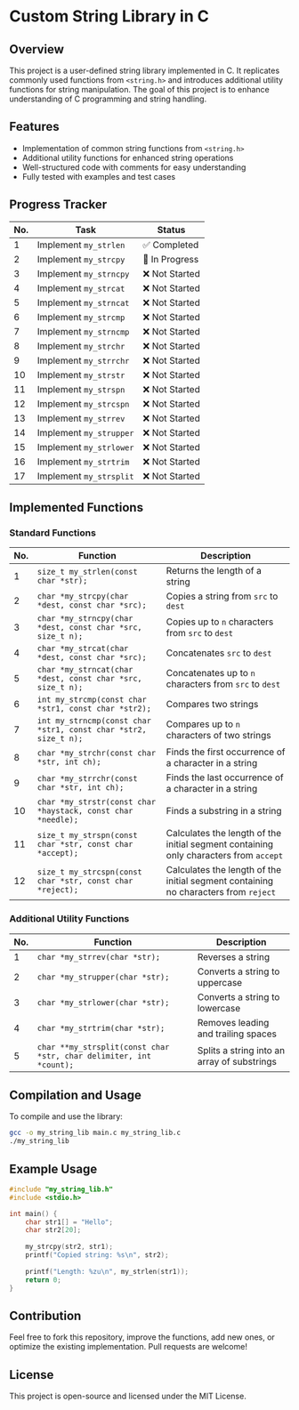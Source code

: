 # Custom String Library in C

## Overview
This project is a user-defined string library implemented in C. It replicates commonly used functions from `<string.h>` and introduces additional utility functions for string manipulation. The goal of this project is to enhance understanding of C programming and string handling.

## Features
- Implementation of common string functions from `<string.h>`
- Additional utility functions for enhanced string operations
- Well-structured code with comments for easy understanding
- Fully tested with examples and test cases

## Progress Tracker

| No. | Task | Status |
|----|------|--------|
| 1 | Implement `my_strlen` | ✅ Completed |
| 2 | Implement `my_strcpy` | 🚧 In Progress |
| 3 | Implement `my_strncpy` | ❌ Not Started |
| 4 | Implement `my_strcat` | ❌ Not Started |
| 5 | Implement `my_strncat` | ❌ Not Started |
| 6 | Implement `my_strcmp` | ❌ Not Started |
| 7 | Implement `my_strncmp` | ❌ Not Started |
| 8 | Implement `my_strchr` | ❌ Not Started |
| 9 | Implement `my_strrchr` | ❌ Not Started |
| 10 | Implement `my_strstr` | ❌ Not Started |
| 11 | Implement `my_strspn` | ❌ Not Started |
| 12 | Implement `my_strcspn` | ❌ Not Started |
| 13 | Implement `my_strrev` | ❌ Not Started |
| 14 | Implement `my_strupper` | ❌ Not Started |
| 15 | Implement `my_strlower` | ❌ Not Started |
| 16 | Implement `my_strtrim` | ❌ Not Started |
| 17 | Implement `my_strsplit` | ❌ Not Started |

## Implemented Functions
### Standard Functions

| No. | Function | Description |
|----|----------|-------------|
| 1 | `size_t my_strlen(const char *str);` | Returns the length of a string |
| 2 | `char *my_strcpy(char *dest, const char *src);` | Copies a string from `src` to `dest` |
| 3 | `char *my_strncpy(char *dest, const char *src, size_t n);` | Copies up to `n` characters from `src` to `dest` |
| 4 | `char *my_strcat(char *dest, const char *src);` | Concatenates `src` to `dest` |
| 5 | `char *my_strncat(char *dest, const char *src, size_t n);` | Concatenates up to `n` characters from `src` to `dest` |
| 6 | `int my_strcmp(const char *str1, const char *str2);` | Compares two strings |
| 7 | `int my_strncmp(const char *str1, const char *str2, size_t n);` | Compares up to `n` characters of two strings |
| 8 | `char *my_strchr(const char *str, int ch);` | Finds the first occurrence of a character in a string |
| 9 | `char *my_strrchr(const char *str, int ch);` | Finds the last occurrence of a character in a string |
| 10 | `char *my_strstr(const char *haystack, const char *needle);` | Finds a substring in a string |
| 11 | `size_t my_strspn(const char *str, const char *accept);` | Calculates the length of the initial segment containing only characters from `accept` |
| 12 | `size_t my_strcspn(const char *str, const char *reject);` | Calculates the length of the initial segment containing no characters from `reject` |

### Additional Utility Functions

| No. | Function | Description |
|----|----------|-------------|
| 1 | `char *my_strrev(char *str);` | Reverses a string |
| 2 | `char *my_strupper(char *str);` | Converts a string to uppercase |
| 3 | `char *my_strlower(char *str);` | Converts a string to lowercase |
| 4 | `char *my_strtrim(char *str);` | Removes leading and trailing spaces |
| 5 | `char **my_strsplit(const char *str, char delimiter, int *count);` | Splits a string into an array of substrings |

## Compilation and Usage
To compile and use the library:

```sh
gcc -o my_string_lib main.c my_string_lib.c
./my_string_lib
```

## Example Usage
```c
#include "my_string_lib.h"
#include <stdio.h>

int main() {
    char str1[] = "Hello";
    char str2[20];
    
    my_strcpy(str2, str1);
    printf("Copied string: %s\n", str2);
    
    printf("Length: %zu\n", my_strlen(str1));
    return 0;
}
```

## Contribution
Feel free to fork this repository, improve the functions, add new ones, or optimize the existing implementation. Pull requests are welcome!

## License
This project is open-source and licensed under the MIT License.



